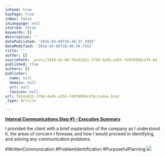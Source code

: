```yaml
---
inFeed: true
hasPage: true
inNav: false
inLanguage: null
starred: false
keywords: []
description: ''
datePublished: '2016-03-06T18:40:37.348Z'
dateModified: '2016-03-06T18:40:30.745Z'
title: ''
author: []
sourcePath: _posts/2016-03-06-7b1dc831-779d-4a95-a355-f49f8989c476.md
published: true
authors: []
publisher:
  name: null
  domain: null
  url: null
  favicon: null
url: 7b1dc831-779d-4a95-a355-f49f8989c476/index.html
_type: Article

---
```

**[Internal Communications Step \#1 - Executive Summary][0]**

I provided the client with a brief explanation of the company as I understood it, the areas of concern I foresaw, and how I would proceed in identifying, and solving any communication problems.

\#WrittenCommunication \#ProblemIdentification \#PurposefulPlanning
![](https://the-grid-user-content.s3-us-west-2.amazonaws.com/faf76fe9-8018-493a-b6e3-030bb0cfa0f8.png)

[0]: https://drive.google.com/file/d/0B_3Bn2B5HlnMSW9OcUlDSjczNEE/view?usp=sharing